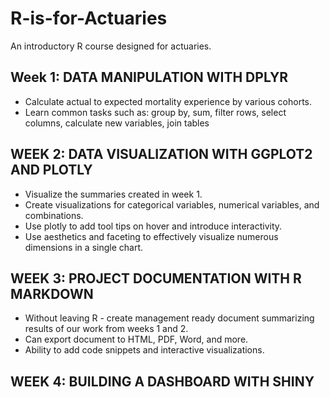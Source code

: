 # R-is-for-Actuaries
An introductory R course designed for actuaries.

## Week 1: DATA MANIPULATION WITH DPLYR
* Calculate actual to expected mortality experience by various cohorts.
* Learn common tasks such as: group by, sum, filter rows, select columns, calculate new variables, join tables

## WEEK 2: DATA VISUALIZATION WITH GGPLOT2 AND PLOTLY
* Visualize the summaries created in week 1.
* Create visualizations for categorical variables, numerical variables, and combinations.
* Use plotly to add tool tips on hover and introduce interactivity.
* Use aesthetics and faceting to effectively visualize numerous dimensions in a single chart.

## WEEK 3: PROJECT DOCUMENTATION WITH R MARKDOWN
* Without leaving R - create management ready document summarizing results of our work from weeks 1 and 2.
* Can export document to HTML, PDF, Word, and more.
* Ability to add code snippets and interactive visualizations.

## WEEK 4: BUILDING A DASHBOARD WITH SHINY
